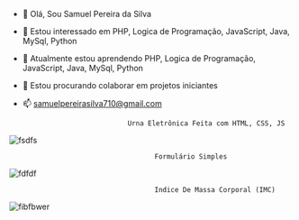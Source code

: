 - 👋 Olá, Sou Samuel Pereira da Silva
- 👀 Estou interessado em PHP, Logica de Programação, JavaScript, Java,  MySql, Python
- 🌱 Atualmente estou aprendendo PHP, Logica de Programação, JavaScript, Java,  MySql, Python
- 💞️ Estou procurando colaborar em projetos iniciantes
- 📫 samuelpereirasilva710@gmail.com

                                Urna Eletrônica Feita com HTML, CSS, JS
                                
![fsdfs](https://user-images.githubusercontent.com/90639226/142739786-887c47f6-a0bd-4dd6-a53c-e015e163842c.png)


                                        Formulário Simples 
                                          
![fdfdf](https://user-images.githubusercontent.com/90639226/142739889-cde6f5ca-4327-4ea5-bfee-c4dcb90f47ce.png)


                                        Indice De Massa Corporal (IMC)
                                        
![fibfbwer](https://user-images.githubusercontent.com/90639226/146091381-040b1cb1-f6df-466d-940e-701c1870fa56.png)









